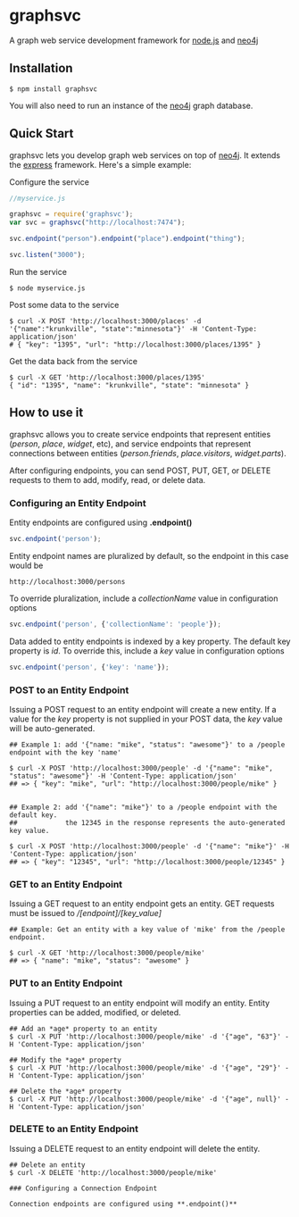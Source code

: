 # graphsvc

A graph web service development framework for [node.js](http://nodejs.org) and [neo4j](http://neo4j.org)

## Installation

	$ npm install graphsvc
	
You will also need to run an instance of the [neo4j](http://neo4j.org) graph database.

## Quick Start

graphsvc lets you develop graph web services on top of [neo4j](neo4j.org).  It extends the [express](http://expressjs.com) framework.  Here's a simple example:

Configure the service

```js
//myservice.js

graphsvc = require('graphsvc');
var svc = graphsvc("http://localhost:7474");

svc.endpoint("person").endpoint("place").endpoint("thing");

svc.listen("3000");
```

Run the service

```console
$ node myservice.js
```

Post some data to the service

```console
$ curl -X POST 'http://localhost:3000/places' -d '{"name":"krunkville", "state":"minnesota"}' -H 'Content-Type: application/json'
# { "key": "1395", "url": "http://localhost:3000/places/1395" }
```
	
Get the data back from the service

```console
$ curl -X GET 'http://localhost:3000/places/1395'
{ "id": "1395", "name": "krunkville", "state": "minnesota" }
```

## How to use it

graphsvc allows you to create service endpoints that represent entities (*person*, *place*, *widget*, etc), and service endpoints that represent connections between entities (*person.friends*, *place.visitors*, *widget.parts*).

After configuring endpoints, you can send POST, PUT, GET, or DELETE requests to them to add, modify, read, or delete data. 

### Configuring an Entity Endpoint

Entity endpoints are configured using **.endpoint()**

```js
svc.endpoint('person');
```

Entity endpoint names are pluralized by default, so the endpoint in this case would be

```console
http://localhost:3000/persons
```

To override pluralization, include a *collectionName* value in configuration options

```js
svc.endpoint('person', {'collectionName': 'people'});
```

Data added to entity endpoints is indexed by a key property.  The default key property is *id*.  To override this, include a *key* value in configuration options

```js
svc.endpoint('person', {'key': 'name'});
```

### POST to an Entity Endpoint

Issuing a POST request to an entity endpoint will create a new entity.  If a value for the *key* property is not supplied in your POST data, the *key* value will be auto-generated.

```console
## Example 1: add '{"name: "mike", "status": "awesome"}' to a /people endpoint with the key 'name'

$ curl -X POST 'http://localhost:3000/people' -d '{"name": "mike", "status": "awesome"}' -H 'Content-Type: application/json'
## => { "key": "mike", "url": "http://localhost:3000/people/mike" }


## Example 2: add '{"name": "mike"}' to a /people endpoint with the default key.  
##            the 12345 in the response represents the auto-generated key value.

$ curl -X POST 'http://localhost:3000/people' -d '{"name": "mike"}' -H 'Content-Type: application/json'
## => { "key": "12345", "url": "http://localhost:3000/people/12345" }
```


### GET to an Entity Endpoint

Issuing a GET request to an entity endpoint gets an entity.  GET requests must be issued to */[endpoint]/[key_value]*

```console
## Example: Get an entity with a key value of 'mike' from the /people endpoint.

$ curl -X GET 'http://localhost:3000/people/mike'
## => { "name": "mike", "status": "awesome" }
```

### PUT to an Entity Endpoint

Issuing a PUT request to an entity endpoint will modify an entity.  Entity properties can be added, modified, or deleted.

```console
## Add an *age* property to an entity
$ curl -X PUT 'http://localhost:3000/people/mike' -d '{"age", "63"}' -H 'Content-Type: application/json'

## Modify the *age* property
$ curl -X PUT 'http://localhost:3000/people/mike' -d '{"age", "29"}' -H 'Content-Type: application/json'

## Delete the *age* property
$ curl -X PUT 'http://localhost:3000/people/mike' -d '{"age", null}' -H 'Content-Type: application/json'
```

### DELETE to an Entity Endpoint

Issuing a DELETE request to an entity endpoint will delete the entity.

```console
## Delete an entity
$ curl -X DELETE 'http://localhost:3000/people/mike'

### Configuring a Connection Endpoint

Connection endpoints are configured using **.endpoint()**


